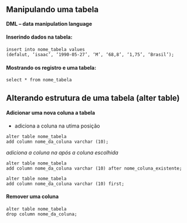 ## Manipulando uma tabela

**DML – data manipulation language**

#### Inserindo dados na tabela:
```
insert into nome_tabela values
(defalut, ‘isaac’, ‘1990-05-27’, ‘M’, ‘68,8’, ‘1,75’, ‘Brasil’);
```
#### Mostrando os registro e uma tabela:
```
select * from nome_tabela
```
## Alterando estrutura de uma tabela (alter table)

#### Adicionar uma nova coluna a tabela
* adiciona a coluna na utima posição
```
alter table nome_tabela
add column nome_da_coluna varchar (10);
``` 
*adiciona a coluna na após a coluna escolhida*
```
alter table nome_tabela
add column nome_da_coluna varchar (10) after nome_coluna_existente;
```
```
alter table nome_tabela
add column nome_da_coluna varchar (10) first;
```
#### Remover uma coluna
```
alter table nome_tabela
drop column nome_da_coluna;
```


